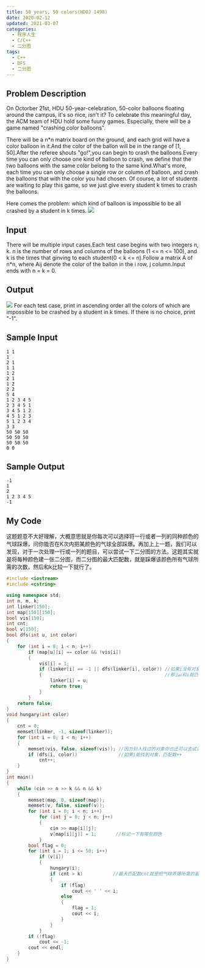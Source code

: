 ```yaml
---
title: 50 years, 50 colors(HDOJ 1498)
date: 2020-02-12
updated: 2021-03-07
categories:
  - 程序人生
  - C/C++
  - 二分图
tags:
  - C++
  - DFS
  - 二分图
---
```


## Problem Description 

On Octorber 21st, HDU 50-year-celebration, 50-color balloons floating around the campus, it's so nice, isn't it? To celebrate this meaningful day, the ACM team of HDU hold some fuuny games. Especially, there will be a game named "crashing color balloons".

There will be a n*n matrix board on the ground, and each grid will have a color balloon in it.And the color of the ballon will be in the range of [1, 50].After the referee shouts "go!",you can begin to crash the balloons.Every time you can only choose one kind of balloon to crash, we define that the two balloons with the same color belong to the same kind.What's more, each time you can only choose a single row or column of balloon, and crash the balloons that with the color you had chosen. Of course, a lot of students are waiting to play this game, so we just give every student k times to crash the balloons.

Here comes the problem: which kind of balloon is impossible to be all crashed by a student in k times.
![](https://img.blueflame.org.cn/images/2021/03/07/093151fc9a9b.jpg)

## Input

There will be multiple input cases.Each test case begins with two integers n, k. n is the number of rows and columns of the balloons (1 <= n <= 100), and k is the times that ginving to each student(0 < k <= n).Follow a matrix A of n*n, where Aij denote the color of the ballon in the i row, j column.Input ends with n = k = 0.

## Output 
![](https://img.blueflame.org.cn/images/2021/03/07/093151fc9a9b.jpg)
For each test case, print in ascending order all the colors of which are impossible to be crashed by a student in k times. If there is no choice, print "-1".

## Sample Input 

```
1 1
1
2 1
1 1
1 2
2 1
1 2
2 2
5 4
1 2 3 4 5
2 3 4 5 1
3 4 5 1 2
4 5 1 2 3
5 1 2 3 4
3 3
50 50 50
50 50 50
50 50 50
0 0
```

## Sample Output 

```
-1
1
2
1 2 3 4 5
-1
```

## My Code

<p>这题题意不大好理解，大概意思就是你每次可以选择将一行或者一列的同种颜色的气球踩爆，问你能否在K次内把某颜色的气球全部踩爆。再加上上一题，我们可以发现，对于一次处理一行或一列的题目，可以尝试一下二分图的方法。这题其实就是将每种颜色建一张二分图，而二分图的最大匹配数，就是踩爆该颜色所有气球所需的次数，然后和k比较一下就行了。</p>

```cpp
#include <iostream>
#include <cstring>

using namespace std;
int n, m, k;
int linker[150];
int map[150][150];
bool vis[150];
int cnt;
bool v[150];
bool dfs(int u, int color)
{
    for (int i = 0; i < n; i++)
        if (map[u][i] == color && !vis[i])
        {
            vis[i] = 1;
            if (linker[i] == -1 || dfs(linker[i], color)) //如果i没有对象或者i的对象还能找到其他对象
            {                                             //那么u和i就匹配
                linker[i] = u;
                return true;
            }
        }
    return false;
}
void hungary(int color)
{
    cnt = 0;
    memset(linker, -1, sizeof(linker));
    for (int i = 0; i < n; i++)
    {
        memset(vis, false, sizeof(vis)); //因为别人找过的对象你也还可以去试试，所以每次都要清空
        if (dfs(i, color))               //如果i能找到对象，匹配数++
            cnt++;
    }
}
int main()
{
    while (cin >> n >> k && n && k)
    {
        memset(map, 0, sizeof(map));
        memset(v, false, sizeof(v));
        for (int i = 0; i < n; i++)
            for (int j = 0; j < n; j++)
            {
                cin >> map[i][j];
                v[map[i][j]] = 1;       //标记一下有哪些颜色
            }
        bool flag = 0;
        for (int i = 1; i <= 50; i++)
            if (v[i])
            {
                hungary(i);
                if (cnt > k)           //最大匹配数cnt就是把气球弄爆所需的最少次数
                {
                    if (flag)
                        cout << ' ' << i;
                    else
                    {
                        flag = 1;
                        cout << i;
                    }
                }
            }
        if (!flag)
            cout << -1;
        cout << endl;
    }
}
```


